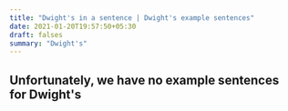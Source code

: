 ```yaml
---
title: "Dwight's in a sentence | Dwight's example sentences"
date: 2021-01-20T19:57:50+05:30
draft: falses
summary: "Dwight's"
---
```

## Unfortunately, we have no example sentences for Dwight's                 

